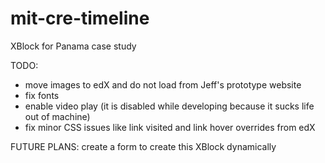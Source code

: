 # mit-cre-timeline

XBlock for Panama case study

TODO:
* move images to edX and do not load from Jeff's prototype website
* fix fonts
* enable video play (it is disabled while developing because it sucks life out of machine)
* fix minor CSS issues like link visited and link hover overrides from edX

FUTURE PLANS:
create a form to create this XBlock dynamically
